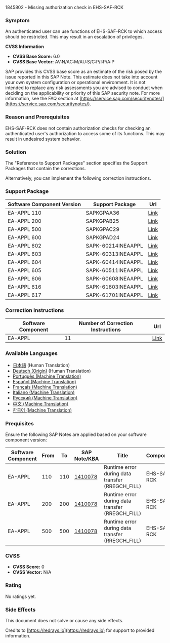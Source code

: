 1845802 - Missing authorization check in EHS-SAF-RCK

### Symptom
An authenticated user can use functions of EHS-SAF-RCK to which access should be restricted. This may result in an escalation of privileges.

**CVSS Information**

- **CVSS Base Score:** 6.0
- **CVSS Base Vector:** AV:N/AC:M/AU:S/C:P/I:P/A:P

SAP provides this CVSS base score as an estimate of the risk posed by the issue reported in this SAP Note. This estimate does not take into account your own system configuration or operational environment. It is not intended to replace any risk assessments you are advised to conduct when deciding on the applicability or priority of this SAP security note. For more information, see the FAQ section at [https://service.sap.com/securitynotes/](https://service.sap.com/securitynotes/).

### Reason and Prerequisites
EHS-SAF-RCK does not contain authorization checks for checking an authenticated user's authorization to access some of its functions. This may result in undesired system behavior.

### Solution
The "Reference to Support Packages" section specifies the Support Packages that contain the corrections.

Alternatively, you can implement the following correction instructions.

### Support Package
| Software Component Version | Support Package | Url |
|----------------------------|-----------------|-----|
| EA-APPL 110                | SAPKGPAA36      | [Link](https://me.sap.com/supportpackage/SAPKGPAA36) |
| EA-APPL 200                | SAPKGPAB25      | [Link](https://me.sap.com/supportpackage/SAPKGPAB25) |
| EA-APPL 500                | SAPKGPAC29      | [Link](https://me.sap.com/supportpackage/SAPKGPAC29) |
| EA-APPL 600                | SAPKGPAD24      | [Link](https://me.sap.com/supportpackage/SAPKGPAD24) |
| EA-APPL 602                | SAPK-60214INEAAPPL | [Link](https://me.sap.com/supportpackage/SAPK-60214INEAAPPL) |
| EA-APPL 603                | SAPK-60313INEAAPPL | [Link](https://me.sap.com/supportpackage/SAPK-60313INEAAPPL) |
| EA-APPL 604                | SAPK-60414INEAAPPL | [Link](https://me.sap.com/supportpackage/SAPK-60414INEAAPPL) |
| EA-APPL 605                | SAPK-60511INEAAPPL | [Link](https://me.sap.com/supportpackage/SAPK-60511INEAAPPL) |
| EA-APPL 606                | SAPK-60608INEAAPPL | [Link](https://me.sap.com/supportpackage/SAPK-60608INEAAPPL) |
| EA-APPL 616                | SAPK-61603INEAAPPL | [Link](https://me.sap.com/supportpackage/SAPK-61603INEAAPPL) |
| EA-APPL 617                | SAPK-61701INEAAPPL | [Link](https://me.sap.com/supportpackage/SAPK-61701INEAAPPL) |

### Correction Instructions
| Software Component | Number of Correction Instructions | Url |
|--------------------|-----------------------------------|-----|
| EA-APPL            | 11                                | [Link](https://me.sap.com/corrins/0001845802/229) |

### Available Languages
- [日本語](https://me.sap.com/notes/0001845802/J) (Human Translation)
- [Deutsch (Origin)](https://me.sap.com/notes/0001845802/D) (Human Translation)
- [Português (Machine Translation)](https://me.sap.com/notes/0001845802/P)
- [Español (Machine Translation)](https://me.sap.com/notes/0001845802/S)
- [Français (Machine Translation)](https://me.sap.com/notes/0001845802/F)
- [Italiano (Machine Translation)](https://me.sap.com/notes/0001845802/I)
- [Русский (Machine Translation)](https://me.sap.com/notes/0001845802/R)
- [中文 (Machine Translation)](https://me.sap.com/notes/0001845802/1)
- [한국어 (Machine Translation)](https://me.sap.com/notes/0001845802/3)

### Prequisites
Ensure the following SAP Notes are applied based on your software component version:

| Software Component | From | To | SAP Note/KBA | Title | Component |
|--------------------|------|----|--------------|-------|-----------|
| EA-APPL            | 110  | 110 | [1410078](https://me.sap.com/notes/1410078) | Runtime error during data transfer (RREGCH_FILL) | EHS-SAF-RCK |
| EA-APPL            | 200  | 200 | [1410078](https://me.sap.com/notes/1410078) | Runtime error during data transfer (RREGCH_FILL) | EHS-SAF-RCK |
| EA-APPL            | 500  | 500 | [1410078](https://me.sap.com/notes/1410078) | Runtime error during data transfer (RREGCH_FILL) | EHS-SAF-RCK |

### CVSS
- **CVSS Score:** 0
- **CVSS Vector:** N/A

### Rating
No ratings yet.

### Side Effects
This document does not solve or cause any side effects.

Credits to [https://redrays.io](https://redrays.io) for support to provided information.
